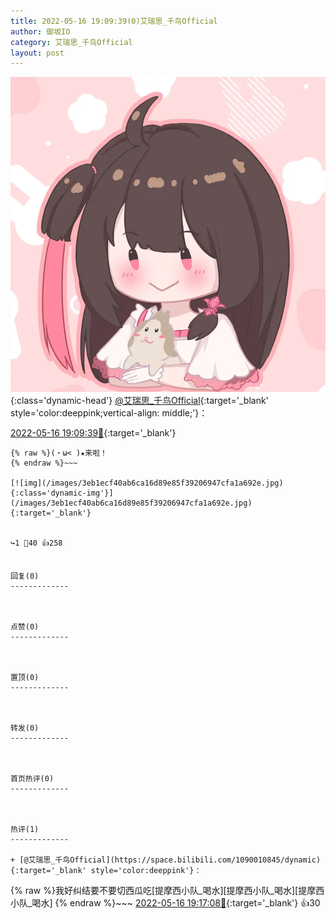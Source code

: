 ```yaml
---
title: 2022-05-16 19:09:39(0)艾瑞思_千鸟Official
author: 御坂IO
category: 艾瑞思_千鸟Official
layout: post
---
```


![img](/images/7e08840c56f251de28bdf766b647bd5fe9a5d50a.jpg){:class='dynamic-head'}
[@艾瑞思_千鸟Official](https://space.bilibili.com/1090010845/dynamic){:target='_blank' style='color:deeppink;vertical-align: middle;'}：

[2022-05-16 19:09:39🔗](https://t.bilibili.com/660827872972242983){:target='_blank'}

~~~
{% raw %}(・ω< )★来啦！
{% endraw %}~~~

[![img](/images/3eb1ecf40ab6ca16d89e85f39206947cfa1a692e.jpg){:class='dynamic-img'}](/images/3eb1ecf40ab6ca16d89e85f39206947cfa1a692e.jpg){:target='_blank'}


↪️1 💬40 👍258


回复(0)
-------------



点赞(0)
-------------



置顶(0)
-------------



转发(0)
-------------



首页热评(0)
-------------



热评(1)
-------------

+ [@艾瑞思_千鸟Official](https://space.bilibili.com/1090010845/dynamic){:target='_blank' style='color:deeppink'}：
~~~
{% raw %}我好纠结要不要切西瓜吃[提摩西小队_喝水][提摩西小队_喝水][提摩西小队_喝水]
{% endraw %}~~~
[2022-05-16 19:17:08🔗](https://t.bilibili.com/660827872972242983#reply113230120320){:target='_blank'} 👍30


